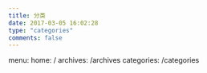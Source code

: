 ```yaml
---
title: 分类
date: 2017-03-05 16:02:28
type: "categories"
comments: false
---
```

menu:
  home: /
  archives: /archives
  categories: /categories
